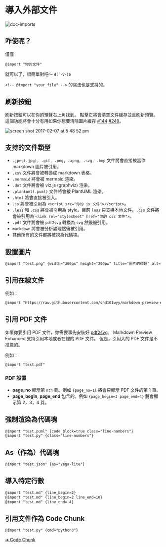 # 導入外部文件

![doc-imports](https://cloud.githubusercontent.com/assets/1908863/22716507/f352a4b6-ed5b-11e6-9bac-88837f111de0.gif)

## 咋使呢？
僅僅

`@import "你的文件"`

就可以了，很簡單對吧～ <code>d(\`･∀･)b</code>

`<!-- @import "your_file" -->` 的寫法也是支持的。

## 刷新按鈕
刷新按鈕可以在你的預覽右上角找到。
點擊它將會清空文件緩存並且刷新預覽。
這個功能將會十分有用如果你想要清除圖片緩存 [#144](https://github.com/shd101wyy/markdown-preview-enhanced/issues/144) [#249](https://github.com/shd101wyy/markdown-preview-enhanced/issues/249)。

![screen shot 2017-02-07 at 5 48 52 pm](https://cloud.githubusercontent.com/assets/1908863/22716917/c7088ae0-ed5d-11e6-8db9-e1ab035a3a2b.png)

## 支持的文件類型
* `.jpeg(.jpg), .gif, .png, .apng, .svg, .bmp` 文件將會直接被當作 markdown 圖片被引用。
* `.csv` 文件將會被轉換成 markdown 表格。
* `.mermaid` 將會被 mermaid 渲染。
* `.dot` 文件將會被 viz.js (graphviz) 渲染。
* `.plantuml(.puml)` 文件將會被 PlantUML 渲染。
* `.html` 將會直接被引入。
* `.js` 將會被引用為 `<script src="你的 js 文件"></script>`。
* `.less` 和 `.css` 將會被引用為 style。目前 `less` 只支持本地文件。`.css` 文件將會被引用為 `<link rel="stylesheet" href="你的 css 文件">`。
* `.pdf` 文件將會被 `pdf2svg` 轉換為 `svg` 然後被引用。
* `markdown` 將會被分析處理然後被引用。
* 其他所有的文件都將被視為代碼塊。

## 設置圖片
```markdown
@import "test.png" {width="300px" height="200px" title="圖片的標題" alt="我的 alt"}
```

## 引用在線文件
例如：
```markdown
@import "https://raw.githubusercontent.com/shd101wyy/markdown-preview-enhanced/master/LICENSE.md"
```

## 引用 PDF 文件
如果你要引用 PDF 文件，你需要事先安裝好 [pdf2svg](zh-tw/extra.md)。
Markdown Preview Enhanced 支持引用本地或者在線的 PDF 文件。
但是，引用大的 PDF 文件是不推薦的。

例如：
```markdown
@import "test.pdf"
```

### PDF 設置
* **page_no**
顯示第 `nth` 頁。例如 `{page_no=1}` 將會只顯示 PDF 文件的第 1 頁。
* **page_begin**, **page_end**
包含的。例如 `{page_begin=2 page_end=4}` 將會顯示第 2，3，4 頁。

## 強制渲染為代碼塊
```markdown
@import "test.puml" {code_block=true class="line-numbers"}
@import "test.py" {class="line-numbers"}
```

## As（作為）代碼塊
```markdown
@import "test.json" {as="vega-lite"}
```

## 導入特定行數
```markdown
@import "test.md" {line_begin=2}
@import "test.md" {line_begin=2 line_end=10}
@import "test.md" {line_end=-4}
```

## 引用文件作為 Code Chunk
```markdown
@import "test.py" {cmd="python3"}
```


[➔ Code Chunk](zh-tw/code-chunk.md)

